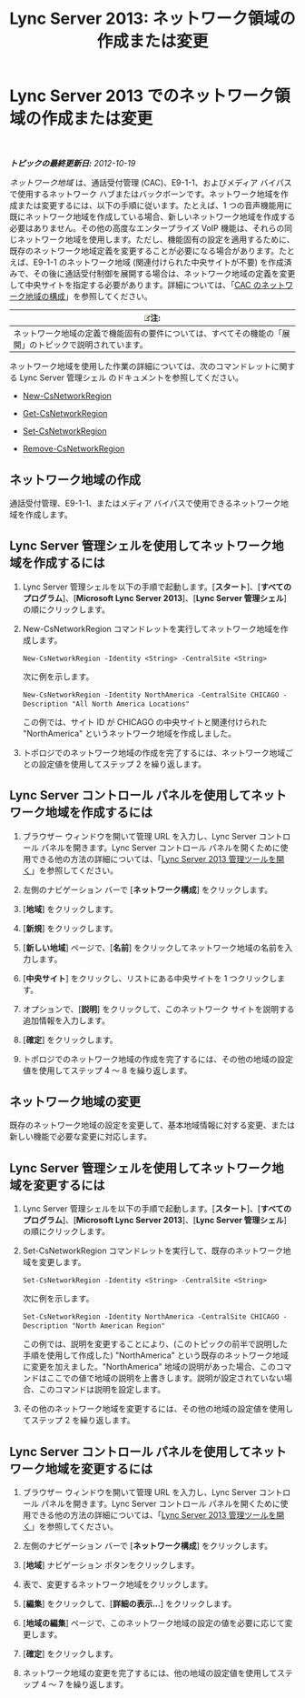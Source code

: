 ﻿---
title: 'Lync Server 2013: ネットワーク領域の作成または変更'
TOCTitle: ネットワーク領域の作成または変更
ms:assetid: bf7a3dc4-71a2-4559-a547-d90305d4f904
ms:mtpsurl: https://technet.microsoft.com/ja-jp/library/Gg412933(v=OCS.15)
ms:contentKeyID: 48273464
ms.date: 05/19/2016
mtps_version: v=OCS.15
ms.translationtype: HT
---

# Lync Server 2013 でのネットワーク領域の作成または変更

 

_**トピックの最終更新日:** 2012-10-19_

*ネットワーク地域* は、通話受付管理 (CAC)、E9-1-1、およびメディア バイパスで使用するネットワーク ハブまたはバックボーンです。ネットワーク地域を作成または変更するには、以下の手順に従います。たとえば、1 つの音声機能用に既にネットワーク地域を作成している場合、新しいネットワーク地域を作成する必要はありません。その他の高度なエンタープライズ VoIP 機能は、それらの同じネットワーク地域を使用します。ただし、機能固有の設定を適用するために、既存のネットワーク地域定義を変更することが必要になる場合があります。たとえば、E9-1-1 のネットワーク地域 (関連付けられた中央サイトが不要) を作成済みで、その後に通話受付制御を展開する場合は、ネットワーク地域の定義を変更して中央サイトを指定する必要があります。詳細については、「[CAC のネットワーク地域の構成](lync-server-2013-configure-network-regions-for-cac.md)」を参照してください。

<table>
<thead>
<tr class="header">
<th><img src="images/Gg412781.note(OCS.15).gif" title="note" alt="note" />注:</th>
</tr>
</thead>
<tbody>
<tr class="odd">
<td>ネットワーク地域の定義で機能固有の要件については、すべてその機能の「展開」のトピックで説明されています。</td>
</tr>
</tbody>
</table>


ネットワーク地域を使用した作業の詳細については、次のコマンドレットに関する Lync Server 管理シェル のドキュメントを参照してください。

  - [New-CsNetworkRegion](new-csnetworkregion.md)

  - [Get-CsNetworkRegion](get-csnetworkregion.md)

  - [Set-CsNetworkRegion](set-csnetworkregion.md)

  - [Remove-CsNetworkRegion](remove-csnetworkregion.md)

## ネットワーク地域の作成

通話受付管理、E9-1-1、またはメディア バイパスで使用できるネットワーク地域を作成します。

## Lync Server 管理シェルを使用してネットワーク地域を作成するには

1.  Lync Server 管理シェルを以下の手順で起動します。\[**スタート**\]、\[**すべてのプログラム**\]、\[**Microsoft Lync Server 2013**\]、\[**Lync Server 管理シェル**\] の順にクリックします。

2.  New-CsNetworkRegion コマンドレットを実行してネットワーク地域を作成します。
    
        New-CsNetworkRegion -Identity <String> -CentralSite <String>
    
    次に例を示します。
    
        New-CsNetworkRegion -Identity NorthAmerica -CentralSite CHICAGO -Description "All North America Locations"
    
    この例では、サイト ID が CHICAGO の中央サイトと関連付けられた "NorthAmerica" というネットワーク地域を作成しました。

3.  トポロジでのネットワーク地域の作成を完了するには、ネットワーク地域ごとの設定値を使用してステップ 2 を繰り返します。

## Lync Server コントロール パネルを使用してネットワーク地域を作成するには

1.  ブラウザー ウィンドウを開いて管理 URL を入力し、Lync Server コントロール パネルを開きます。Lync Server コントロール パネルを開くために使用できる他の方法の詳細については、「[Lync Server 2013 管理ツールを開く](lync-server-2013-open-lync-server-administrative-tools.md)」を参照してください。

2.  左側のナビゲーション バーで \[**ネットワーク構成**\] をクリックします。

3.  \[**地域**\] をクリックします。

4.  \[**新規**\] をクリックします。

5.  \[**新しい地域**\] ページで、\[**名前**\] をクリックしてネットワーク地域の名前を入力します。

6.  \[**中央サイト**\] をクリックし、リストにある中央サイトを 1 つクリックします。

7.  オプションで、\[**説明**\] をクリックして、このネットワーク サイトを説明する追加情報を入力します。

8.  \[**確定**\] をクリックします。

9.  トポロジでのネットワーク地域の作成を完了するには、その他の地域の設定値を使用してステップ 4 ～ 8 を繰り返します。

## ネットワーク地域の変更

既存のネットワーク地域の設定を変更して、基本地域情報に対する変更、または新しい機能で必要な変更に対応します。

## Lync Server 管理シェルを使用してネットワーク地域を変更するには

1.  Lync Server 管理シェルを以下の手順で起動します。\[**スタート**\]、\[**すべてのプログラム**\]、\[**Microsoft Lync Server 2013**\]、\[**Lync Server 管理シェル**\] の順にクリックします。

2.  Set-CsNetworkRegion コマンドレットを実行して、既存のネットワーク地域を変更します。
    
        Set-CsNetworkRegion -Identity <String> -CentralSite <String>
    
    次に例を示します。
    
        Set-CsNetworkRegion -Identity NorthAmerica -CentralSite CHICAGO -Description "North American Region"
    
    この例では、説明を変更することにより、(このトピックの前半で説明した手順を使用して作成した) "NorthAmerica" という既存のネットワーク地域に変更を加えました。"NorthAmerica" 地域の説明があった場合、このコマンドはここでの値で地域の説明を上書きします。説明が設定されていない場合、このコマンドは説明を設定します。

3.  その他のネットワーク地域を変更するには、その他の地域の設定値を使用してステップ 2 を繰り返します。

## Lync Server コントロール パネルを使用してネットワーク地域を変更するには

1.  ブラウザー ウィンドウを開いて管理 URL を入力し、Lync Server コントロール パネルを開きます。Lync Server コントロール パネルを開くために使用できる他の方法の詳細については、「[Lync Server 2013 管理ツールを開く](lync-server-2013-open-lync-server-administrative-tools.md)」を参照してください。

2.  左側のナビゲーション バーで \[**ネットワーク構成**\] をクリックします。

3.  \[**地域**\] ナビゲーション ボタンをクリックします。

4.  表で、変更するネットワーク地域をクリックします。

5.  \[**編集**\] をクリックして、\[**詳細の表示...**\] をクリックします。

6.  \[**地域の編集**\] ページで、このネットワーク地域の設定の値を必要に応じて変更します。

7.  \[**確定**\] をクリックします。

8.  ネットワーク地域の変更を完了するには、他の地域の設定値を使用してステップ 4 ～ 7 を繰り返します。

